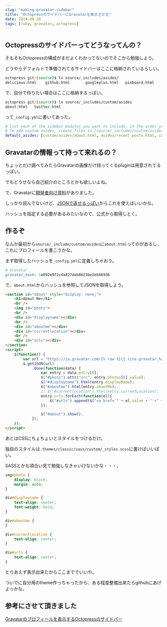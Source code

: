 ```yaml
---
slug: "making-gravatar-sidebar"
title: "OctopressのサイドバーにGravatarを表示させる"
date: 2014-09-20
tags: [ruby, gravatar, octopress]
---
```

## Octopressのサイドバーってどうなってんの？

そもそもOctopressの構成がまだよくわかってないのでそこから勉強しよう。

どうやらデフォルトで準備されてるサイドバーはここに格納されているらしい。

``` sh
octopress git:(source)$ ls source/_includes/asides/
delicious.html    github.html       googleplus.html   pinboard.html     recent_posts.html
```

で、自分で作りたい場合はここに格納するっぽい。

``` sh
octopress git:(source)$ ls source/_includes/custom/asides
about.html   twitter.html
```

って`_config.yml`に書いてあった。

``` yml
# list each of the sidebar modules you want to include, in the order you want them to appear.
# To add custom asides, create files in /source/_includes/custom/asides/ and add them to the list like 'custom/asides/custom_aside_name.html'
default_asides: [custom/asides/about.html, asides/recent_posts.html, custom/asides/twitter.html]
```

## Gravatarの情報って持って来れるの？

ちょっとだけ調べてみたらGravatarの画像だけ持ってくるpluginは用意されてるっぽい。

でもどうせなら自己紹介のところとかも欲しいよね。

で、Gravatarに[開発者向け資料](https://ja.gravatar.com/site/implement/)がありました。

しっかり読んでないけど、[JSONで返せるっぽい](https://ja.gravatar.com/site/implement/profiles/json/)からこれを使えばいいかな。

ハッシュを指定する必要があるみたいなので、公式から取得しとく。

## 作るぞ

なんか最初から`source/_include/custom/asides`に`about.html`ってのがあるし、これにプロフィールを書こうかな。

まず取得したハッシュを`_config.yml`に定義しちゃおう。

``` ruby
# Gravatar
gravatar_hash: 1e092e9f2cda827deb8623be2e846936
```

で、`about.html`からハッシュを参照してJSONを取得しよう。

``` html
<section id="about" style="display: none;">
    <h1>About Me</h1>
    <br />
    <img id="photo">
    <br />
    <div id="displayname"></div>
    <br />
    <div id="aboutme"></div>
    <div id="currentlocation"></div>
    <br />
    <div id="urls"></div>
</section>
<script>
    $(function() {
        var url = "https://ja.gravatar.com/{% raw %}{{ site.gravatar_hash }}{% endraw %}.json?callback=?";
        $.getJSON(url)
            .done(function(data) {
                var entry = data.entry[0];
                $("#photo").attr("src", entry.photos[0].value);
                $("#displayname").html(entry.displayName);
                $("#aboutme").html(entry.aboutMe);
                // $("#currentlocation").html(entry.currentLocation);
                entry.urls.forEach(function(el){
                    $("#urls").append($("<a href='" + el.value + "'>" + el.title + "</a><br />"));
                });

                $("#about").show();
            });
    });
</script>
```

あとはCSSにちょちょいとスタイルをつけるだけ。

独自のスタイルは`.themes/classic/sass/custom/_styles.scss`に書けばいいぽい。

SASSとかも頃合い見て勉強しなきゃいけないかな・・・。

``` css
img#photo {
    display: block;
    margin: auto;
}

div#displayname {
    text-align: center;
    font-weight: bold;
}

div#aboutme {
}

div#currentlocation {
    text-align: center;
}

div#urls {
    text-align: center;
}
```

とりあえず表示出来たからここまででいいや。

ついでに自分用のtheme作っちゃったから、ある程度整備出来たらgithubにあげよっかな。


## 参考にさせて頂きました
[Gravatarのプロフィールを表示するOctopressのサイドバー](http://blog.awairo.net/blog/2013/12/24/octopress-aside-of-getting-profile-from-gravatar/)
